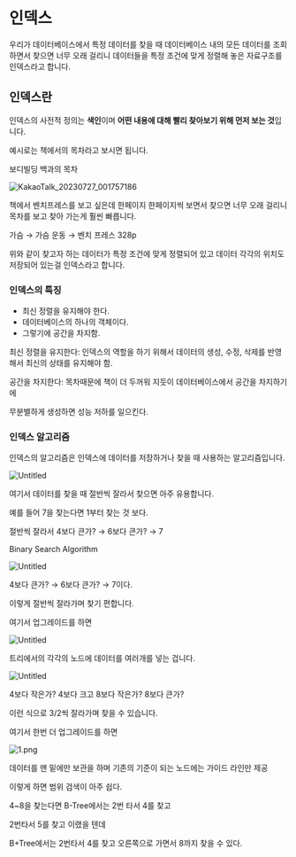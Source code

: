 # 인덱스

우리가 데이터베이스에서 특정 데이터를 찾을 때 데이터베이스 내의 모든 데이터를 조회하면서 찾으면 너무 오래 걸리니 데이터들을 특정 조건에 맞게 정렬해 놓은 자료구조를 인덱스라고 합니다.

## 인덱스란

인덱스의 사전적 정의는 **색인**이며 **어떤 내용에 대해 빨리 찾아보기 위해 먼저 보는 것**입니다.

예시로는 책에서의 목차라고 보시면 됩니다.

보디빌딩 백과의 목차

![KakaoTalk_20230727_001757186](https://github.com/limjoohyun2030/CS-study/assets/90677426/47d39ed7-a30b-4a32-88ce-3eeec7b7fb27)

책에서 벤치프레스를 보고 싶은데 한페이지 한페이지씩 보면서 찾으면 너무 오래 걸리니 목차를 보고 찾아 가는게 훨씬 빠릅니다.

가슴 → 가슴 운동 → 벤치 프레스 328p

위와 같이 찾고자 하는 데이터가 특정 조건에 맞게 정렬되어 있고 데이터 각각의 위치도 저장되어 있는걸 인덱스라고 합니다.

### 인덱스의 특징

- 최신 정렬을 유지해야 한다.
- 데이터베이스의 하나의 객체이다.
- 그렇기에 공간을 차지함.

최신 정렬을 유지한다: 인덱스의 역할을 하기 위해서 데이터의 생성, 수정, 삭제를 반영해서 최신의 상태를 유지해야 함.

공간을 차지한다: 목차때문에 책이 더 두꺼워 지듯이 데이터베이스에서 공간을 차지하기에 

무분별하게 생성하면 성능 저하를 일으킨다.

### 인덱스 알고리즘

인덱스의 알고리즘은 인덱스에 데이터를 저장하거나 찾을 때 사용하는 알고리즘입니다.

![Untitled](https://github.com/limjoohyun2030/CS-study/assets/90677426/e7fd9676-a275-4441-90ed-9123464f91d6)

여기서 데이터를 찾을 때 절반씩 잘라서 찾으면 아주 유용합니다.

예를 들어 7을 찾는다면 1부터 찾는 것 보다. 

절반씩 잘라서 4보다 큰가? → 6보다 큰가? → 7

Binary Search Algorithm

![Untitled](%E1%84%8B%E1%85%B5%E1%86%AB%E1%84%83%E1%85%A6%E1%86%A8%E1%84%89%E1%85%B3%20a04c1e9c58304a15995ebcaf5547d481/Untitled%201.png)

4보다 큰가? → 6보다 큰가? → 7이다.

이렇게 절반씩 잘라가며 찾기 편합니다.

여기서 업그레이드를 하면

![Untitled](%E1%84%8B%E1%85%B5%E1%86%AB%E1%84%83%E1%85%A6%E1%86%A8%E1%84%89%E1%85%B3%20a04c1e9c58304a15995ebcaf5547d481/Untitled%202.png)

트리에서의 각각의 노드에 데이터를 여러개를 넣는 겁니다.

![Untitled](%E1%84%8B%E1%85%B5%E1%86%AB%E1%84%83%E1%85%A6%E1%86%A8%E1%84%89%E1%85%B3%20a04c1e9c58304a15995ebcaf5547d481/Untitled%203.png)

 4보다 작은가? 4보다 크고 8보다 작은가? 8보다 큰가?

이런 식으로 3/2씩 잘라가며 찾을 수 있습니다.

여기서 한번 더 업그레이드를 하면

![1.png](%E1%84%8B%E1%85%B5%E1%86%AB%E1%84%83%E1%85%A6%E1%86%A8%E1%84%89%E1%85%B3%20a04c1e9c58304a15995ebcaf5547d481/1.png)

데이터를 맨 밑에만 보관을 하며 기존의 기준이 되는 노드에는 가이드 라인만 제공

이렇게 하면 범위 검색이 아주 쉽다.

4~8을 찾는다면 B-Tree에서는 2번 타서 4를 찾고

2번타서 5를 찾고 이랬을 텐데

B+Tree에서는 2번타서 4를 찾고 오른쪽으로 가면서 8까지 찾을 수 있다.
